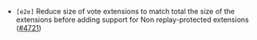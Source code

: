 - `[e2e]` Reduce size of vote extensions to match total the size of the extensions 
before adding support for Non replay-protected extensions
  ([\#4721](https://github.com/depinnetwork/por-consensus/pull/4721))